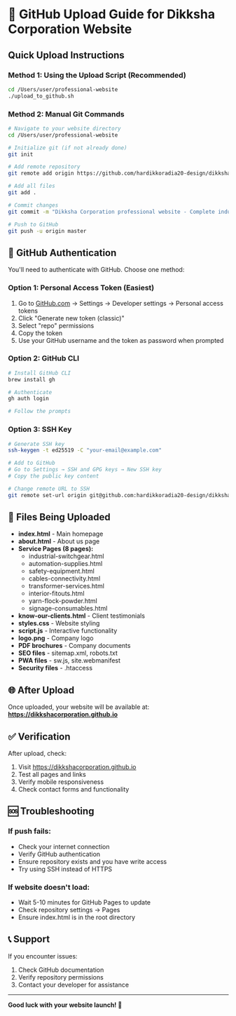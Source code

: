 # 🚀 GitHub Upload Guide for Dikksha Corporation Website

## Quick Upload Instructions

### Method 1: Using the Upload Script (Recommended)
```bash
cd /Users/user/professional-website
./upload_to_github.sh
```

### Method 2: Manual Git Commands
```bash
# Navigate to your website directory
cd /Users/user/professional-website

# Initialize git (if not already done)
git init

# Add remote repository
git remote add origin https://github.com/hardikkoradia20-design/dikkshacorporation.github.io.git

# Add all files
git add .

# Commit changes
git commit -m "Dikksha Corporation professional website - Complete industrial solutions website"

# Push to GitHub
git push -u origin master
```

## 🔐 GitHub Authentication

You'll need to authenticate with GitHub. Choose one method:

### Option 1: Personal Access Token (Easiest)
1. Go to [GitHub.com](https://github.com) → Settings → Developer settings → Personal access tokens
2. Click "Generate new token (classic)"
3. Select "repo" permissions
4. Copy the token
5. Use your GitHub username and the token as password when prompted

### Option 2: GitHub CLI
```bash
# Install GitHub CLI
brew install gh

# Authenticate
gh auth login

# Follow the prompts
```

### Option 3: SSH Key
```bash
# Generate SSH key
ssh-keygen -t ed25519 -C "your-email@example.com"

# Add to GitHub
# Go to Settings → SSH and GPG keys → New SSH key
# Copy the public key content

# Change remote URL to SSH
git remote set-url origin git@github.com:hardikkoradia20-design/dikkshacorporation.github.io.git
```

## 📁 Files Being Uploaded

- **index.html** - Main homepage
- **about.html** - About us page
- **Service Pages (8 pages):**
  - industrial-switchgear.html
  - automation-supplies.html
  - safety-equipment.html
  - cables-connectivity.html
  - transformer-services.html
  - interior-fitouts.html
  - yarn-flock-powder.html
  - signage-consumables.html
- **know-our-clients.html** - Client testimonials
- **styles.css** - Website styling
- **script.js** - Interactive functionality
- **logo.png** - Company logo
- **PDF brochures** - Company documents
- **SEO files** - sitemap.xml, robots.txt
- **PWA files** - sw.js, site.webmanifest
- **Security files** - .htaccess

## 🌐 After Upload

Once uploaded, your website will be available at:
**https://dikkshacorporation.github.io**

## ✅ Verification

After upload, check:
1. Visit https://dikkshacorporation.github.io
2. Test all pages and links
3. Verify mobile responsiveness
4. Check contact forms and functionality

## 🆘 Troubleshooting

### If push fails:
- Check your internet connection
- Verify GitHub authentication
- Ensure repository exists and you have write access
- Try using SSH instead of HTTPS

### If website doesn't load:
- Wait 5-10 minutes for GitHub Pages to update
- Check repository settings → Pages
- Ensure index.html is in the root directory

## 📞 Support

If you encounter issues:
1. Check GitHub documentation
2. Verify repository permissions
3. Contact your developer for assistance

---
**Good luck with your website launch! 🎉**
